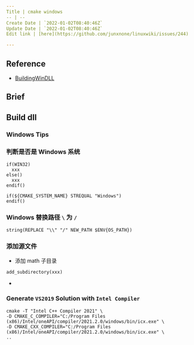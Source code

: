 ```yaml
---
Title | cmake windows
-- | --
Create Date | `2022-01-02T08:40:46Z`
Update Date | `2022-01-02T08:40:46Z`
Edit link | [here](https://github.com/junxnone/linuxwiki/issues/244)

---
```

## Reference

- [BuildingWinDLL](https://gitlab.kitware.com/cmake/community/-/wikis/doc/tutorials/BuildingWinDLL)

## Brief


## Build dll


### Windows Tips


###  判断是否是 Windows 系统

```
if(WIN32)
  xxx
else()
  xxx
endif()
```
```
if(${CMAKE_SYSTEM_NAME} STREQUAL "Windows")
endif()
```
### Windows 替换路径 `\` 为 `/`

```
string(REPLACE "\\" "/" NEW_PATH $ENV{OS_PATH})
```

### 添加源文件
- 添加 math 子目录
```
add_subdirectory(xxx)
```
- 

###  Generate `VS2019` Solution with `Intel Compiler`

```
cmake -T "Intel C++ Compiler 2021" \
-D CMAKE_C_COMPILER="C:/Program Files (x86)/Intel/oneAPI/compiler/2021.2.0/windows/bin/icx.exe" \
-D CMAKE_CXX_COMPILER="C:/Program Files (x86)/Intel/oneAPI/compiler/2021.2.0/windows/bin/icx.exe" \
..
```

